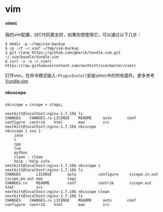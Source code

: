 # vim

#### vimrc

我的vim配置，对C代码更友好，如果你想使用它，可以通过以下几步：

    $ mkdir -p ~/tmp/vim-backup
    $ cp -rf ~/.vim* ~/tmp/vim-backup
    $ git clone https://github.com/gmarik/Vundle.vim.git ~/.vim/bundle/Vundle.vim
    $ curl -s -o ~/.vimrc https://raw.githubusercontent.com/nextkitt/vim/master/vimrc

打开vim，在命令模式输入`:PluginInstall`安装vimrc中的所有插件。更多参考[Vundle.vim](https://github.com/gmarik/Vundle.vim)

#### nkcscope

`nkcscope = cscope + ctags`。

    nextkitt@localhost:nginx-1.7.10$ ls
    CHANGES    CHANGES.ru LICENSE    README     auto       conf       configure  contrib    html       man        src
    nextkitt@localhost:nginx-1.7.10$ nkcscope 
    nkcscope { xxx }
        java
        c
        cpp
        lua
        python
        clean - clean
        help - help info
    nextkitt@localhost:nginx-1.7.10$ nkcscope c
    nextkitt@localhost:nginx-1.7.10$ ls
    CHANGES       LICENSE       auto          configure     cscope.in.out cscope.po.out man           tags
    CHANGES.ru    README        conf          contrib       cscope.out    html          src
    nextkitt@localhost:nginx-1.7.10$ nkcscope clean
    nextkitt@localhost:nginx-1.7.10$ ls
    CHANGES    CHANGES.ru LICENSE    README     auto       conf       configure  contrib    html       man        src

